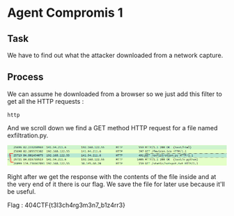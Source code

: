 # Agent Compromis 1

## Task

We have to find out what the attacker downloaded from a network capture.

## Process 

We can assume he downloaded from a browser so we just add this filter to get all the HTTP requests : 
```
http
```
And we scroll down we find a GET method HTTP request for a file named exfiltration.py.

![](.\pics\cap1.PNG "")

Right after we get the response with the contents of the file inside and at the very end of it there is our flag. We save the file for later use because it'll be useful.

Flag : 404CTF{t3l3ch4rg3m3n7_b1z4rr3}
